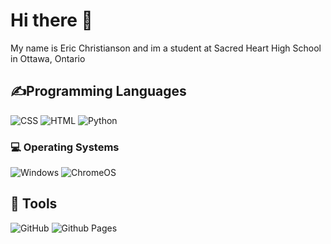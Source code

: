 <h1>Hi there 👋</h1> 

<p>My name is Eric Christianson and im a student at Sacred Heart High School in Ottawa, Ontario</p>

<h2>✍Programming Languages</h2>
<p>
  <img alt="CSS" src="https://img.shields.io/badge/CSS-1572B6.svg?logo=css3&logoColor=white">
  <img alt="HTML" src="https://img.shields.io/badge/HTML-E34F26.svg?logo=html5&logoColor=white">
  <img alt="Python" src="https://img.shields.io/badge/Python-FFD43B?logo=python&logoColor=blue">
</p>


<h3>💻 Operating Systems</h3>
<p>
  <img src="https://img.shields.io/badge/Windows-0078D6?logo=windows&logoColor=white" alt="Windows">
  <img src="https://img.shields.io/badge/chrome%20os-3d89fc?logo=google%20chrome&logoColor=white" alt="ChromeOS">
</p>


## 🔧 Tools</h4>

 ![GitHub](https://img.shields.io/badge/github-%23121011.svg?style=for-the-badge&logo=github&logoColor=white)
 ![Github Pages](https://img.shields.io/badge/github%20pages-121013?style=for-the-badge&logo=github&logoColor=white)
  





